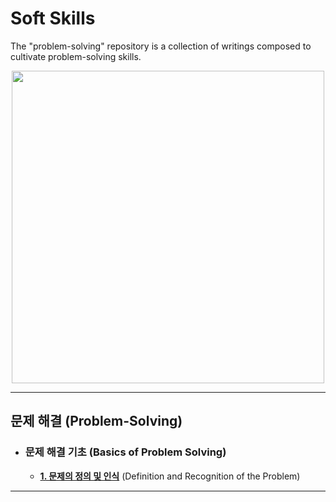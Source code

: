 # Soft Skills

The "problem-solving" repository is a collection of writings composed to cultivate problem-solving skills.

<p align="center">
 <img src = "https://github.com/HaeChan-Jeon/problem-solving/assets/146603024/78340af7-b956-4fba-b3d6-6732220e9452", height="500x", width="500px">
</p>

***

## **문제 해결** (Problem-Solving)

* ### **문제 해결 기초** (Basics of Problem Solving)

  * [**1. 문제의 정의 및 인식**](https://github.com/HaeChan-Jeon/problem-solving/blob/main/1_Basics_of_Problem-Solving/1-1_%EB%AC%B8%EC%A0%9C%EC%9D%98%20%EC%A0%95%EC%9D%98%20%EB%B0%8F%20%EC%9D%B8%EC%8B%9D.md) (Definition and Recognition of the Problem)

***
